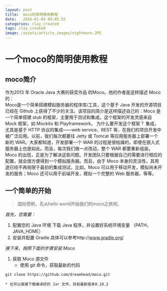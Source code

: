 ```yaml
---
layout: post
title:  moco的简明使用教程
date:   2016-01-04 09:05:32
categories: clay_created
tags: clay_created
image: /assets/article_images/nightmare.JPG
---
```

# 一个moco的简明使用教程   

## moco简介
作为2013 年 Oracle Java 大赛的获奖作品 的Moco。他的作者是这样描述 Moco 的：   
Moco是一个简单搭建模拟服务器的程序库/工具，这个基于 Java 开发的开源项目已经在 Github 上获得了不少的关注。该项目的简介是这样描述自己的：Moco 是一个简单搭建 stub 的框架，主要用于测试和集成。这个框架的开发灵感来自 Mock 框架，如 Mockito 和 Playframework。
为什么要开发这个框架？
集成，尤其是基于 HTTP 协议的集成——web service、REST 等，在我们的项目开发中被广泛应用。以前，我们每次都要往 Jetty 或 Tomcat 等应用服务器上部署一个新的 WAR。大家都知道，开发部署一个 WAR 的过程是很枯燥的，即使在嵌入式服务器上也是如此。而且，每次我们做一点改动，整个 WAR 都要重新组装。
Moco 的出现，正是为了解决这些问题。开发团队只要根据自己的需要进行相应的配置，就会很方便得到一个模拟服务器。而且，由于 Moco 本身的灵活性，其用途已经不再局限于最初的集成测试，比如，Moco 可以用于移动开发，模拟尚未开发的服务；Moco 还可以用于前端开发，模拟一个完整的 Web 服务器，等等。

## 一个简单的开始
> 国际惯例，先从hello world开始我们的moco之旅吧。   

_首先，您需要：_   
1. 配置您的 Java 环境
    下载 Java 程序，并设置好系统环境变量 （PATH， JAVA_HOME）
2. 安装并配置 Gradle
    具体可以参考http://www.gradle.org/

_接下来，按照下面的步骤安装 Moco_   
1. 获取 Moco 源文件
    * 使用 git 命令，获取最新的代码
```
git clone https://github.com/dreamhead/moco.git
```
    * 也可以直接下载编译好的 Jar 文件，目前最新版本0.10.2
    


